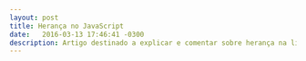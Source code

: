 ```yaml
---
layout: post
title: Herança no JavaScript
date:   2016-03-13 17:46:41 -0300
description: Artigo destinado a explicar e comentar sobre herança na linguagem de programação JavaScript.
---
```

